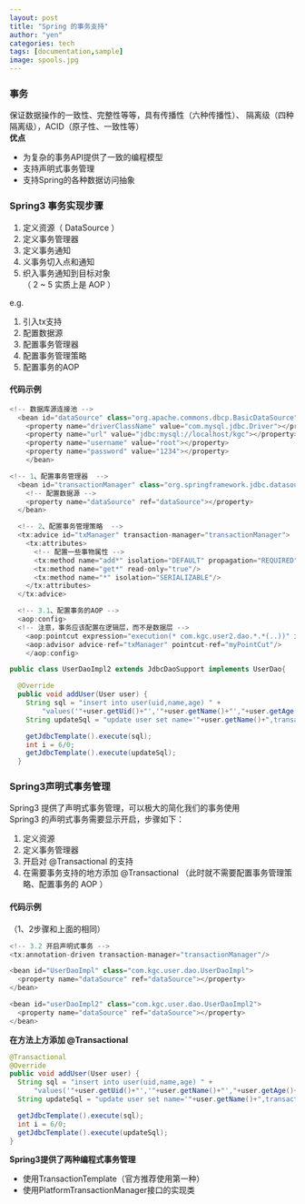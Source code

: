 ```yaml
---
layout: post
title: "Spring 的事务支持"
author: "yen"
categories: tech
tags: [documentation,sample]
image: spools.jpg
---
```

### 事务
保证数据操作的一致性、完整性等等，具有传播性（六种传播性）、 隔离级（四种隔离级），ACID（原子性、一致性等）   
**优点**  
- 为复杂的事务API提供了一致的编程模型
- 支持声明式事务管理
- 支持Spring的各种数据访问抽象

### Spring3 事务实现步骤
1. 定义资源（ DataSource ）
2. 定义事务管理器
3. 定义事务通知
4. 义事务切入点和通知
5. 织入事务通知到目标对象  
（ 2 ~ 5 实质上是 AOP ）


e.g.
1. 引入tx支持
2. 配置数据源
3. 配置事务管理器
4. 配置事务管理策略
5. 配置事务的AOP

#### 代码示例
~~~java
<!-- 数据库源连接池 -->
  <bean id="dataSource" class="org.apache.commons.dbcp.BasicDataSource">
    <property name="driverClassName" value="com.mysql.jdbc.Driver"></property>
    <property name="url" value="jdbc:mysql://localhost/kgc"></property>
    <property name="username" value="root"></property>
    <property name="password" value="1234"></property>
	</bean>
~~~
~~~java
<!-- 1、配置事务管理器  -->
  <bean id="transactionManager" class="org.springframework.jdbc.datasource.DataSourceTransactionManager">
    <!-- 配置数据源 -->
    <property name="dataSource" ref="dataSource"></property>
  </bean>

  <!-- 2、配置事务管理策略  -->
  <tx:advice id="txManager" transaction-manager="transactionManager">
    <tx:attributes>
      <!-- 配置一些事物属性 -->
      <tx:method name="add*" isolation="DEFAULT" propagation="REQUIRED"/>
      <tx:method name="get*" read-only="true"/>
      <tx:method name="*" isolation="SERIALIZABLE"/>
    </tx:attributes>
  </tx:advice>

  <!-- 3.1、配置事务的AOP -->
  <aop:config>
  <!-- 注意，事务应该配置在逻辑层，而不是数据层 -->
    <aop:pointcut expression="execution(* com.kgc.user2.dao.*.*(..))" id="myPointCut"/>
    <aop:advisor advice-ref="txManager" pointcut-ref="myPointCut"/>
    </aop:config>
~~~
~~~java
public class UserDaoImpl2 extends JdbcDaoSupport implements UserDao{

  @Override
  public void addUser(User user) {
    String sql = "insert into user(uid,name,age) " +
        "values('"+user.getUid()+"','"+user.getName()+"',"+user.getAge()+")";
    String updateSql = "update user set name='"+user.getName()+",transaction' where uid='"+user.getUid()+"'";

    getJdbcTemplate().execute(sql);
    int i = 6/0;
    getJdbcTemplate().execute(updateSql);
  }
~~~

### Spring3声明式事务管理
Spring3 提供了声明式事务管理，可以极大的简化我们的事务使用  
Spring3 的声明式事务需要显示开启，步骤如下：
 1. 定义资源
 2. 定义事务管理器
 3. 开启对 @Transactional 的支持
 4. 在需要事务支持的地方添加 @Transactional （此时就不需要配置事务管理策略、配置事务的 AOP ）

 #### 代码示例
 （1、2步骤和上面的相同）
~~~java
<!-- 3.2 开启声明式事务 -->
<tx:annotation-driven transaction-manager="transactionManager"/>

<bean id="UserDaoImpl" class="com.kgc.user.dao.UserDaoImpl">
  <property name="dataSource" ref="dataSource"></property>
</bean>

<bean id="userDaoImpl2" class="com.kgc.user.dao.UserDaoImpl2">
  <property name="dataSource" ref="dataSource"></property>
</bean>
~~~
**在方法上方添加 @Transactional**
~~~java
@Transactional
@Override
public void addUser(User user) {
  String sql = "insert into user(uid,name,age) " +
      "values('"+user.getUid()+"','"+user.getName()+"',"+user.getAge()+")";
  String updateSql = "update user set name='"+user.getName()+",transaction' where uid='"+user.getUid()+"'";

  getJdbcTemplate().execute(sql);
  int i = 6/0;
  getJdbcTemplate().execute(updateSql);
}
~~~

 **Spring3提供了两种编程式事务管理**
 - 使用TransactionTemplate（官方推荐使用第一种）
 - 使用PlatformTransactionManager接口的实现类
